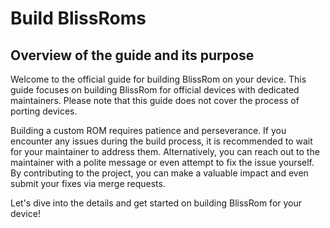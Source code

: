 # Build BlissRoms

## Overview of the guide and its purpose

Welcome to the official guide for building BlissRom on your device. This guide focuses on building BlissRom for official devices with dedicated maintainers. Please note that this guide does not cover the process of porting devices.

Building a custom ROM requires patience and perseverance. If you encounter any issues during the build process, it is recommended to wait for your maintainer to address them. Alternatively, you can reach out to the maintainer with a polite message or even attempt to fix the issue yourself. By contributing to the project, you can make a valuable impact and even submit your fixes via merge requests.

Let's dive into the details and get started on building BlissRom for your device!